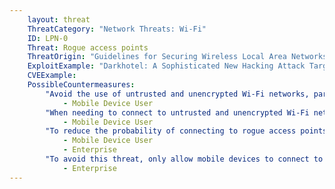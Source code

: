 ```yaml
---
    layout: threat
    ThreatCategory: "Network Threats: Wi-Fi"
    ID: LPN-0
    Threat: Rogue access points
    ThreatOrigin: "Guidelines for Securing Wireless Local Area Networks (WLANs) (SP 800-153) [^16]"
    ExploitExample: "Darkhotel: A Sophisticated New Hacking Attack Targets High-Profile Hotel Guests [^17]"
    CVEExample:
    PossibleCountermeasures:
        "Avoid the use of untrusted and unencrypted Wi-Fi networks, particularly when needing to access sensitive services.":
            - Mobile Device User
        "When needing to connect to untrusted and unencrypted Wi-Fi networks, attempt to verify with a representative of the hosting organization (e.g., coffe shop employee) that the detected network is the correct one.":
            - Mobile Device User
        "To reduce the probability of connecting to rogue access points, use Wi-Fi hotspot services that associate access points with registered Wi-Fi provider, geolocation, and crowd-sourced reputation data to make assertions about the their apparent trustworthiness.":
            - Mobile Device User
            - Enterprise
        "To avoid this threat, only allow mobile devices to connect to authorized Wi-Fi networks that use WPA2 encryption.":
            - Enterprise
---
```

